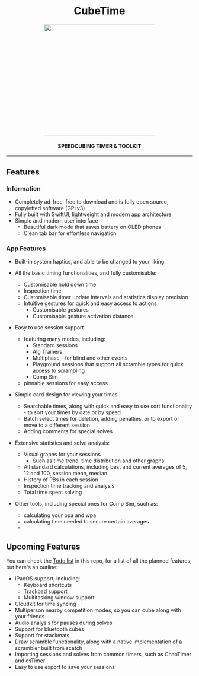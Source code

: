<h1 align="center">CubeTime</h1>

<p align="center">
  <img src="https://user-images.githubusercontent.com/65262710/146141635-06fff458-003e-45af-b7ee-6860d7b4ea72.png"
       width="300"
       height="300">
</p>

<h4 align="center">SPEEDCUBING TIMER & TOOLKIT</h4>

---

## Features

### Information
 - Completely ad-free, free to download and is fully open source, copylefted software (GPLv3)
 - Fully built with SwiftUI, lightweight and modern app architecture
 - Simple and modern user interface
   * Beautiful dark mode that saves battery on OLED phones
   * Clean tab bar for effortless navigation



### App Features
- Built-in system haptics, and able to be changed to your liking
- All the basic timing functionalities, and fully customisable:
   * Customisable hold down time
   * Inspection time
   * Customisable timer update intervals and statistics display precision
   * Intuitive gestures for quick and easy access to actions
     * Customisable gestures
     * Customisable gesture activation distance

- Easy to use session support
  * featuring many modes, including:
    * Standard sessions
    * Alg Trainers
    * Multiphase - for blind and other events
    * Playground sessions that support all scramble types for quick access to scrambling
    * Comp Sim
  * pinnable sessions for easy access

- Simple card design for viewing your times
  * Searchable times, along with quick and easy to use sort functionality - to sort your times by date or by speed
  * Batch select times for deletion, adding penalties, or to export or move to a different session
  * Adding comments for special solves

- Extensive statistics and solve analysis:
  * Visual graphs for your sessions
    * Such as time trend, time distribution and other graphs
  * All standard calculations, including best and current averages of 5, 12 and 100, session mean, median
  * History of PBs in each session
  * Inspection time tracking and analysis
  * Total time spent solving

- Other tools, including special ones for Comp Sim, such as:
  * calculating your bpa and wpa
  * calculating time needed to secure certain averages
  * 
   
   
## Upcoming Features

You can check the [Todo list](projects/1) in this repo, for a list of all the planned features, but here's an outline:
- iPadOS support, including:
  * Keyboard shortcuts
  * Trackpad support
  * Multitasking window support
- Cloudkit for time syncing
- Multiperson nearby competition modes, so you can cube along with your friends
- Audio analysis for pauses during solves
- Support for bluetooth cubes
- Support for stackmats
- Draw scramble functionality, along with a native implementation of a scrambler built from scatch
- Importing sessions and solves from common timers, such as ChaoTimer and csTimer
- Easy to use export to save your sessions
